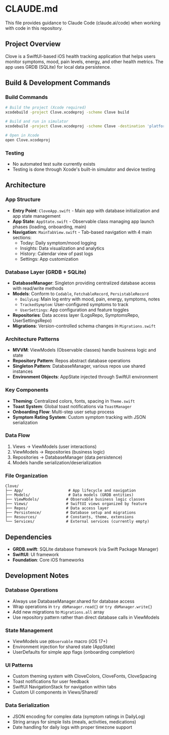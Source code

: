 # CLAUDE.md

This file provides guidance to Claude Code (claude.ai/code) when working with code in this repository.

## Project Overview

Clove is a SwiftUI-based iOS health tracking application that helps users monitor symptoms, mood, pain levels, energy, and other health metrics. The app uses GRDB (SQLite) for local data persistence.

## Build & Development Commands

### Build Commands
```bash
# Build the project (Xcode required)
xcodebuild -project Clove.xcodeproj -scheme Clove build

# Build and run in simulator
xcodebuild -project Clove.xcodeproj -scheme Clove -destination 'platform=iOS Simulator,name=iPhone 15,OS=latest' build

# Open in Xcode
open Clove.xcodeproj
```

### Testing
- No automated test suite currently exists
- Testing is done through Xcode's built-in simulator and device testing

## Architecture

### App Structure
- **Entry Point**: `CloveApp.swift` - Main app with database initialization and app state management
- **App State**: `AppState.swift` - Observable class managing app launch phases (loading, onboarding, main)
- **Navigation**: `MainTabView.swift` - Tab-based navigation with 4 main sections:
  - Today: Daily symptom/mood logging
  - Insights: Data visualization and analytics
  - History: Calendar view of past logs
  - Settings: App customization

### Database Layer (GRDB + SQLite)
- **DatabaseManager**: Singleton providing centralized database access with read/write methods
- **Models**: Conform to `Codable`, `FetchableRecord`, `PersistableRecord`
  - `DailyLog`: Main log entry with mood, pain, energy, symptoms, notes
  - `TrackedSymptom`: User-configured symptoms to track
  - `UserSettings`: App configuration and feature toggles
- **Repositories**: Data access layer (LogsRepo, SymptomsRepo, UserSettingsRepo)
- **Migrations**: Version-controlled schema changes in `Migrations.swift`

### Architecture Patterns
- **MVVM**: ViewModels (Observable classes) handle business logic and state
- **Repository Pattern**: Repos abstract database operations
- **Singleton Pattern**: DatabaseManager, various repos use shared instances
- **Environment Objects**: AppState injected through SwiftUI environment

### Key Components
- **Theming**: Centralized colors, fonts, spacing in `Theme.swift`
- **Toast System**: Global toast notifications via `ToastManager`
- **Onboarding Flow**: Multi-step user setup process
- **Symptom Rating System**: Custom symptom tracking with JSON serialization

### Data Flow
1. Views → ViewModels (user interactions)
2. ViewModels → Repositories (business logic)
3. Repositories → DatabaseManager (data persistence)
4. Models handle serialization/deserialization

### File Organization
```
Clove/
├── App/                    # App lifecycle and navigation
├── Models/                 # Data models (GRDB entities)
├── ViewModels/            # Observable business logic classes
├── Views/                 # SwiftUI views organized by feature
├── Repos/                 # Data access layer
├── Persistence/           # Database setup and migrations
├── Resources/             # Constants, theme, extensions
└── Services/              # External services (currently empty)
```

## Dependencies

- **GRDB.swift**: SQLite database framework (via Swift Package Manager)
- **SwiftUI**: UI framework
- **Foundation**: Core iOS frameworks

## Development Notes

### Database Operations
- Always use DatabaseManager.shared for database access
- Wrap operations in `try dbManager.read{}` or `try dbManager.write{}`
- Add new migrations to `Migrations.all` array
- Use repository pattern rather than direct database calls in ViewModels

### State Management
- ViewModels use `@Observable` macro (iOS 17+)
- Environment injection for shared state (AppState)
- UserDefaults for simple app flags (onboarding completion)

### UI Patterns
- Custom theming system with CloveColors, CloveFonts, CloveSpacing
- Toast notifications for user feedback
- SwiftUI NavigationStack for navigation within tabs
- Custom UI components in Views/Shared/

### Data Serialization
- JSON encoding for complex data (symptom ratings in DailyLog)
- String arrays for simple lists (meals, activities, medications)
- Date handling for daily logs with proper timezone support
